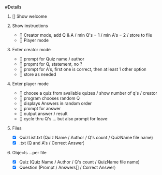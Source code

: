 #Details

1)  [] Show welcome 

2)  Show instructions
    - [] Creator mode, add Q & A / min Q's = 1 / min A's = 2 / store to file
    - [] Player mode

3)  Enter creator mode
    - [] prompt for Quiz name / author
    - [] propmt for Q, statement, no ?
    - [] prompt for A's, first one is correct, then at least 1 other option
    - [] store as needed
4)  Enter player mode
    - [] choose a quiz from available quizes / show number of q's / creator
    - [] program chooses random Q
    - [] displays Answers in random order
    - [] prompt for answer
    - [] output answer / result
    - [] cycle thru Q's ... but also prompt for leave

5)  Files
    - [x] QuizList.txt (Quiz Name / Author / Q's count / QuizName file name)
    - [x] <QuizName>.txt (Q and A's / Correct Answer)
            
6)  Objects
    ...per file
    - [x] Quiz (Quiz Name / Author / Q's count / QuizName file name)
    - [x] Question (Prompt / Answers[] / Correct Answer)